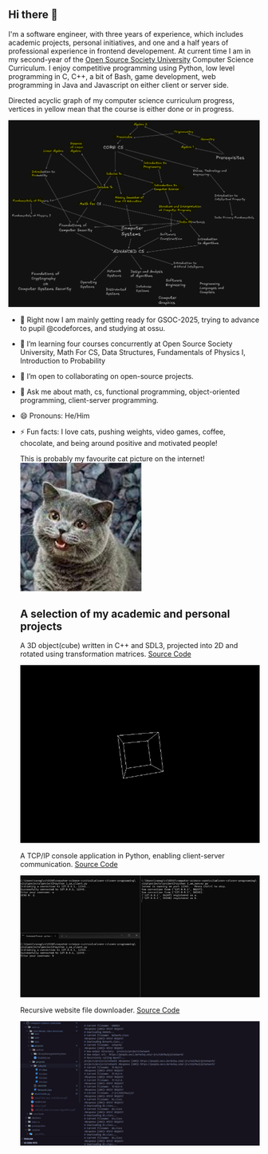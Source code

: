 <!--
**edcedcedcedc/edcedcedcedc** is a ✨ _special_ ✨ repository because its `README.md` (this file) appears on your GitHub profile.

Here are some ideas to get you started:
- 📫 How to reach me: [LinkedIn](https://www.linkedin.com/in/androranogajec/) or [email](mailto:ranogaet@gmail.com).
- 🔭 I’m currently working on ...
- 🌱 I’m currently learning ...
- 👯 I’m looking to collaborate on ...
- 🤔 I’m looking for help with ...
- 💬 Ask me about ...
- 📫 How to reach me: ...
- 😄 Pronouns: ...
- ⚡ Fun fact: ...
-->

## Hi there 👋  

I'm a software engineer, with three years of experience, which includes academic projects, personal initiatives, and one and a half years of professional experience in frontend developement. At current time I am in my second-year of the [Open Source Society University](https://github.com/edcedcedcedc/computer-science-curriculum-ossu) Computer Science Curriculum. I enjoy competitive programming using Python, low level programming in C, C++, a bit of Bash, game development, web programming in Java and Javascript on either client or server side.

Directed acyclic graph of my computer science curriculum progress, vertices in yellow mean that the course is either done or in progress.

![image](screenshot2.png)



- 🔭 Right now I am mainly getting ready for GSOC-2025, trying to advance to pupil @codeforces, and studying at ossu.
- 🌱 I’m learning four courses concurrently at Open Source Society University, Math For CS, Data Structures, Fundamentals of Physics I, Introduction to Probability
- 👯 I’m open to collaborating on open-source projects.
- 💬 Ask me about math, cs, functional programming, object-oriented programming, client-server programming. 
- 😄 Pronouns: He/Him
- ⚡ Fun facts: I love cats, pushing weights, video games, coffee, chocolate, and being around positive and motivated people!

  This is probably my favourite cat picture on the internet!<br>
  ![image](cs50cat.png)<br>
  ## A selection of my academic and personal projects
  A 3D object(cube) written in C++ and SDL3, projected into 2D and rotated using transformation matrices. [Source Code](https://github.com/edcedcedcedc/computer-science-curriculum-ossu/tree/master/advanced-cs/advanced-math/linear-algebra/spinningCube)

  ![spinningcube](spinningcube.gif)<br>

  A TCP/IP console application in Python, enabling client-server communication. [Source Code](https://github.com/edcedcedcedc/computer-science-curriculum-ossu/tree/master/core-cs/core-programming/sicp/projects/project2)<br>
  
  ![tcp](tcp1.gif)<br>

   Recursive website file downloader. [Source Code](https://github.com/edcedcedcedc/computer-science-curriculum-ossu/tree/master/core-cs/core-theory/data-structures/download)<br>
  
  ![tcp](downloader111.gif)<br>

